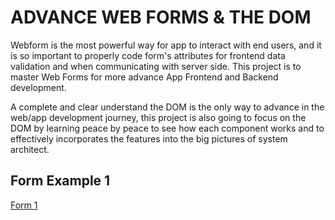 # ADVANCE WEB FORMS & THE DOM

Webform is the most powerful way for app to interact with end users, and it is so important to properly code form's attributes for frontend data validation and when communicating with server side.
This project is to master Web Forms for more advance App Frontend and Backend development.

A complete and clear understand the DOM is the only way to advance in the web/app development journey, this project is also going to focus on the DOM by learning peace by peace to see how each component works and to effectively incorporates the features into the big pictures of system architect.

## Form Example 1

[Form 1](https://tvn9.github.io/form/p1)
